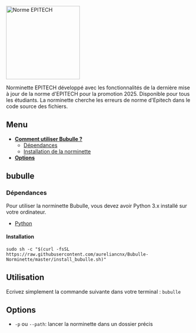 [<img alt="Norme EPITECH" src="https://raw.githubusercontent.com/aureliancnx/Bubulle-Norminette/master/images/logo.png" width="200px"/>](https://github.com/aureliancnx/Bubulle-Norminette)

Norminette EPITECH développé avec les fonctionnalités de la dernière mise à jour de la norme d'EPITECH pour la promotion 2025. Disponible pour tous les étudiants.
La norminette cherche les erreurs de norme d'Epitech dans le code source des fichiers.

## Menu

* __[Comment utiliser Bubulle ?](#bubulle)__
  * [Dépendances](#dépendances)
  * [Installation de la norminette](#installation)
* __[Options](#options)__

## bubulle

### Dépendances
  Pour utiliser la norminette Bubulle, vous devez avoir Python 3.x installé sur votre ordinateur.
 - [Python](https://python.com)

#### Installation
```
sudo sh -c "$(curl -fsSL https://raw.githubusercontent.com/aureliancnx/Bubulle-Norminette/master/install_bubulle.sh)"
```

## Utilisation

  Ecrivez simplement la commande suivante dans votre terminal : 
 `bubulle`

## Options

 - `-p` ou `--path`: lancer la norminette dans un dossier précis
